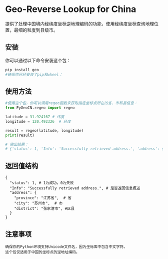 # Geo-Reverse Lookup for China

提供了处理中国境内经纬度坐标逆地理编码的功能，使用经纬度坐标查询地理位置，最细的粒度到县级市。

## 安装

你可以通过以下命令安装这个包：

```bash
pip install geo
#确保你已经安装了pip和wheel：
```

## 使用方法

```python
#使用这个包，你可以调用regeo函数来获取指定坐标点所在的省、市和县信息：
from PyGeoCN.regeo import regeo

latitude = 31.924167 # 纬度
longitude = 120.492326  # 经度

result = regeo(latitude, longitude)
print(result)

# 输出结果：
# {'status': 1, 'Info': 'Successfully retrieved address.', 'address': {'province': '江苏省', 'city': '苏州市', 'district': '张家港市'}}
```

## 返回值结构

```
{
  "status": 1, # 1为成功，0为失败
  "Info": "Successfully retrieved address.", # 是否返回信息概述
  "address": {
    "province": "江苏省",  # 省
    "city": "苏州市",  # 市
    "district": "张家港市", #区县
  }
}
```

## 注意事项

```
确保你的Python环境支持Unicode文件名，因为坐标库中包含中文字符。
这个包仅适用于中国的坐标点的逆地址编码。
```
